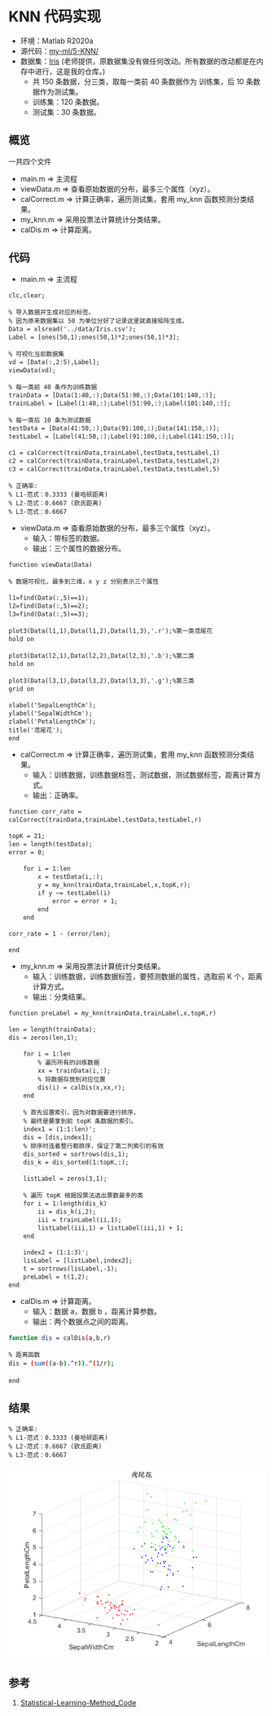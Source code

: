 # KNN 代码实现

* 环境：Matlab R2020a
* 源代码：[my-ml/5-KNN/](https://github.com/weijiew/my-ml/tree/master/5-KNN)
* 数据集：[Iris](https://github.com/weijiew/my-ml/blob/master/data/Iris.csv) (老师提供，原数据集没有做任何改动。所有数据的改动都是在内存中进行，这是我的仓库。)
  * 共 150 条数据，分三类，取每一类前 40 条数据作为 训练集，后 10 条数据作为测试集。
  * 训练集：120 条数据。
  * 测试集：30 条数据。


## 概览

一共四个文件

* main.m       => 主流程
* viewData.m   => 查看原始数据的分布，最多三个属性（xyz）。
* calCorrect.m => 计算正确率，遍历测试集，套用 my_knn 函数预测分类结果。
* my_knn.m     => 采用投票法计算统计分类结果。
* calDis.m     => 计算距离。

## 代码

* main.m       => 主流程

```shell
clc,clear;

% 导入数据并生成对应的标签。
% 因为原来数据集以 50 为单位分好了记录这里就直接矩阵生成。
Data = xlsread('../data/Iris.csv');
Label = [ones(50,1);ones(50,1)*2;ones(50,1)*3];

% 可视化当前数据集
vd = [Data(:,2:5),Label];
viewData(vd);

% 每一类前 40 条作为训练数据
trainData = [Data(1:40,:);Data(51:90,:);Data(101:140,:)];
trainLabel = [Label(1:40,:);Label(51:90,:);Label(101:140,:)];

% 每一类后 10 条为测试数据
testData = [Data(41:50,:);Data(91:100,:);Data(141:150,:)];
testLabel = [Label(41:50,:);Label(91:100,:);Label(141:150,:)];

c1 = calCorrect(trainData,trainLabel,testData,testLabel,1)
c2 = calCorrect(trainData,trainLabel,testData,testLabel,2)
c3 = calCorrect(trainData,trainLabel,testData,testLabel,5)

% 正确率:
% L1-范式：0.3333 (曼哈顿距离)
% L2-范式：0.6667 (欧氏距离)
% L3-范式：0.6667
```

* viewData.m   => 查看原始数据的分布，最多三个属性（xyz）。
  * 输入：带标签的数据。
  * 输出：三个属性的数据分布。

```shell
function viewData(Data)

% 数据可视化，最多到三维，x y z 分别表示三个属性

l1=find(Data(:,5)==1);
l2=find(Data(:,5)==2);
l3=find(Data(:,5)==3);

plot3(Data(l1,1),Data(l1,2),Data(l1,3),'.r');%第一类鸢尾花
hold on

plot3(Data(l2,1),Data(l2,2),Data(l2,3),'.b');%第二类
hold on

plot3(Data(l3,1),Data(l3,2),Data(l3,3),'.g');%第三类
grid on 

xlabel('SepalLengthCm');
ylabel('SepalWidthCm');
zlabel('PetalLengthCm');
title('鸢尾花');
end
```

* calCorrect.m => 计算正确率，遍历测试集，套用 my_knn 函数预测分类结果。
  * 输入：训练数据，训练数据标签，测试数据，测试数据标签，距离计算方式。
  * 输出：正确率。

```shell
function corr_rate = calCorrect(trainData,trainLabel,testData,testLabel,r)

topK = 21;
len = length(testData);
error = 0;

    for i = 1:len
        x = testData(i,:);
        y = my_knn(trainData,trainLabel,x,topK,r);
        if y ~= testLabel(i)
            error = error + 1;
        end
    end

corr_rate = 1 - (error/len);

end
```

* my_knn.m     => 采用投票法计算统计分类结果。
  * 输入：训练数据，训练数据标签，要预测数据的属性，选取前 K 个，距离计算方式。
  * 输出：分类结果。


```shell
function preLabel = my_knn(trainData,trainLabel,x,topK,r)

len = length(trainData);
dis = zeros(len,1);

    for i = 1:len
        % 遍历所有的训练数据        
        xx = trainData(i,:);
        % 将数据存放到对应位置          
        dis(i) = calDis(x,xx,r);
    end
    
    % 首先设置索引，因为对数据要进行排序，
    % 最终是要拿到前 topK 条数据的索引。
    index1 = (1:1:len)'; 
    dis = [dis,index1];
    % 排序时连着整行都排序，保证了第二列索引的有效    
    dis_sorted = sortrows(dis,1);
    dis_k = dis_sorted(1:topK,:);
    
    listLabel = zeros(3,1);
    
    % 遍历 topK 根据投票法选出票数最多的类
    for i = 1:length(dis_k)
        ii = dis_k(i,2);
        iii = trainLabel(ii,1);
        listLabel(iii,1) = listLabel(iii,1) + 1;
    end
    
    index2 = (1:1:3)';
    lisLabel = [listLabel,index2];
    t = sortrows(lisLabel,-1);    
    preLabel = t(1,2);
end
```

* calDis.m     => 计算距离。
  * 输入：数据 a，数据 b ，距离计算参数。
  * 输出：两个数据点之间的距离。

```bash
function dis = calDis(a,b,r)

% 距离函数
dis = (sum((a-b).^r)).^(1/r);

end
```

## 结果

```shell
% 正确率:
% L1-范式：0.3333 (曼哈顿距离)
% L2-范式：0.6667 (欧氏距离)
% L3-范式：0.6667
```

![](viewData.png)

## 参考

1. [Statistical-Learning-Method_Code](https://github.com/Dod-o/Statistical-Learning-Method_Code/blob/master/KNN/KNN.py)